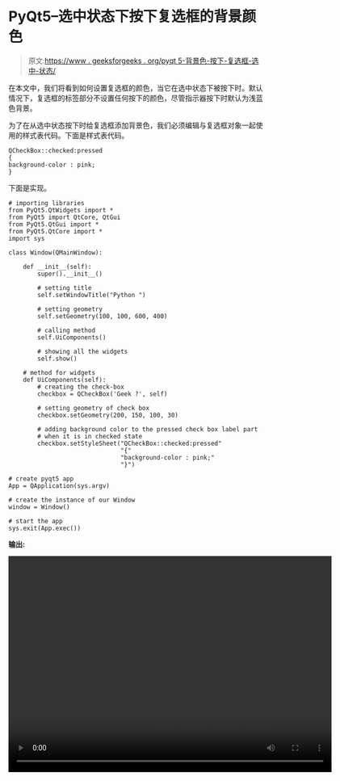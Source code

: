 # PyQt5–选中状态下按下复选框的背景颜色

> 原文:[https://www . geeksforgeeks . org/pyqt 5-背景色-按下-复选框-选中-状态/](https://www.geeksforgeeks.org/pyqt5-background-color-for-pressed-check-box-in-checked-state/)

在本文中，我们将看到如何设置复选框的颜色，当它在选中状态下被按下时。默认情况下，复选框的标签部分不设置任何按下的颜色，尽管指示器按下时默认为浅蓝色背景。

为了在从选中状态按下时给复选框添加背景色，我们必须编辑与复选框对象一起使用的样式表代码。下面是样式表代码。

```
QCheckBox::checked:pressed
{
background-color : pink;
}

```

下面是实现。

```
# importing libraries
from PyQt5.QtWidgets import * 
from PyQt5 import QtCore, QtGui
from PyQt5.QtGui import * 
from PyQt5.QtCore import * 
import sys

class Window(QMainWindow):

    def __init__(self):
        super().__init__()

        # setting title
        self.setWindowTitle("Python ")

        # setting geometry
        self.setGeometry(100, 100, 600, 400)

        # calling method
        self.UiComponents()

        # showing all the widgets
        self.show()

    # method for widgets
    def UiComponents(self):
        # creating the check-box
        checkbox = QCheckBox('Geek ?', self)

        # setting geometry of check box
        checkbox.setGeometry(200, 150, 100, 30)

        # adding background color to the pressed check box label part
        # when it is in checked state
        checkbox.setStyleSheet("QCheckBox::checked:pressed"
                               "{"
                               "background-color : pink;"
                               "}")

# create pyqt5 app
App = QApplication(sys.argv)

# create the instance of our Window
window = Window()

# start the app
sys.exit(App.exec())
```

**输出:**

<video class="wp-video-shortcode" id="video-392137-1" width="640" height="428" preload="metadata" controls=""><source type="video/mp4" src="https://media.geeksforgeeks.org/wp-content/uploads/20200330023116/Python-30-03-2020-02_30_56.mp4?_=1">[https://media.geeksforgeeks.org/wp-content/uploads/20200330023116/Python-30-03-2020-02_30_56.mp4](https://media.geeksforgeeks.org/wp-content/uploads/20200330023116/Python-30-03-2020-02_30_56.mp4)</video>